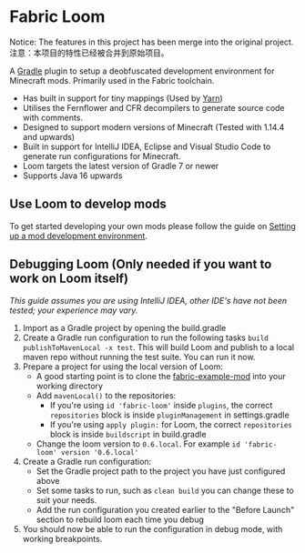 # Fabric Loom

Notice: The features in this project has been merge into the original project.
注意：本项目的特性已经被合并到原始项目。

A [Gradle](https://gradle.org/) plugin to setup a deobfuscated development environment for Minecraft mods. Primarily used in the Fabric toolchain.

- Has built in support for tiny mappings (Used by [Yarn](https://github.com/FabricMC/yarn))
- Utilises the Fernflower and CFR decompilers to generate source code with comments.
- Designed to support modern versions of Minecraft (Tested with 1.14.4 and upwards)
- Built in support for IntelliJ IDEA, Eclipse and Visual Studio Code to generate run configurations for Minecraft.
- Loom targets the latest version of Gradle 7 or newer
- Supports Java 16 upwards

## Use Loom to develop mods

To get started developing your own mods please follow the guide on [Setting up a mod development environment](https://fabricmc.net/wiki/tutorial:setup).

## Debugging Loom (Only needed if you want to work on Loom itself)

_This guide assumes you are using IntelliJ IDEA, other IDE's have not been tested; your experience may vary._

1. Import as a Gradle project by opening the build.gradle
2. Create a Gradle run configuration to run the following tasks `build publishToMavenLocal -x test`. This will build Loom and publish to a local maven repo without running the test suite. You can run it now.
3. Prepare a project for using the local version of Loom:
   - A good starting point is to clone the [fabric-example-mod](https://github.com/FabricMC/fabric-example-mod) into your working directory
   - Add `mavenLocal()` to the repositories:
     - If you're using `id 'fabric-loom'` inside `plugins`, the correct `repositories` block is inside `pluginManagement` in settings.gradle
     - If you're using `apply plugin:` for Loom, the correct `repositories` block is inside `buildscript` in build.gradle
   - Change the loom version to `0.6.local`. For example `id 'fabric-loom' version '0.6.local'`
4. Create a Gradle run configuration:
   - Set the Gradle project path to the project you have just configured above
   - Set some tasks to run, such as `clean build` you can change these to suit your needs.
   - Add the run configuration you created earlier to the "Before Launch" section to rebuild loom each time you debug
5. You should now be able to run the configuration in debug mode, with working breakpoints.
